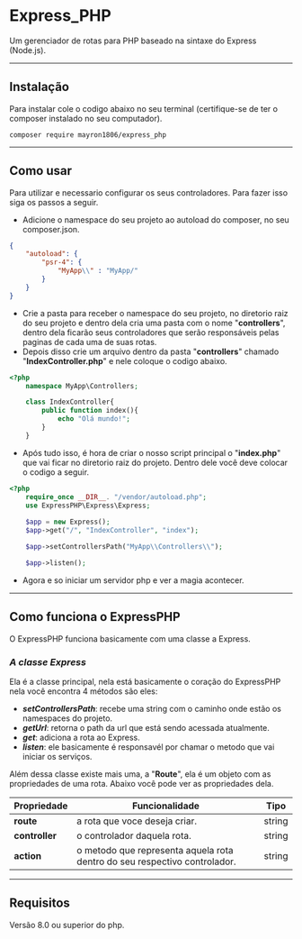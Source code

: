 # **Express_PHP**
Um gerenciador de rotas para PHP baseado na sintaxe do Express (Node.js).

---

## Instalação
Para instalar cole o codigo abaixo no seu terminal (certifique-se de ter o composer instalado no seu computador).

```
composer require mayron1806/express_php
```

---

## Como usar

Para utilizar e necessario configurar os seus controladores. Para fazer isso siga os passos a seguir.
* Adicione o namespace do seu projeto ao autoload do composer, no seu composer.json.

```json
{
    "autoload": {
        "psr-4": {
            "MyApp\\" : "MyApp/"
        }
    }
}

```

* Crie a pasta para receber o namespace do seu projeto, no diretorio raiz do seu projeto e dentro dela cria uma pasta com o nome "**controllers**", dentro dela ficarão seus controladores que serão responsáveis pelas paginas de cada uma de suas rotas.
* Depois disso crie um arquivo dentro da pasta "**controllers**" chamado "**IndexController.php**" e nele coloque o codigo abaixo.

```php
<?php
    namespace MyApp\Controllers;

    class IndexController{
        public function index(){
            echo "Olá mundo!";
        }
    }
```

* Após tudo isso, é hora de criar o nosso script principal o "**index.php**" que vai ficar no diretorio raiz do projeto. Dentro dele você deve colocar o codigo a seguir.

```php
<?php
    require_once __DIR__. "/vendor/autoload.php";
    use ExpressPHP\Express\Express;
    
    $app = new Express();
    $app->get("/", "IndexController", "index");

    $app->setControllersPath("MyApp\\Controllers\\");

    $app->listen();
```
* Agora e so iniciar um servidor php e ver a magia acontecer.

---
## Como funciona o ExpressPHP
O ExpressPHP funciona basicamente com uma classe a Express.

 ### ***A classe Express*** 
Ela é a classe principal, nela está basicamente o coração do ExpressPHP nela você encontra 4 métodos são eles:
* ***setControllersPath***: recebe uma string com o caminho onde estão os namespaces do projeto.
* ***getUrl***: retorna o path da url que está sendo acessada atualmente.
* ***get***: adiciona a rota ao Express.
* ***listen***: ele basicamente é responsavél por chamar o metodo que vai iniciar os serviços.

Além dessa classe existe mais uma, a "**Route**", ela é um objeto com as propriedades de uma rota. Abaixo você pode ver as propriedades dela.

| Propriedade | Funcionalidade | Tipo |
|---|---|---|
| **route** | a rota que voce deseja criar. | string |
| **controller** | o controlador daquela rota. | string |
| **action** | o metodo que representa aquela rota dentro do seu respectivo controlador. | string |

---

## Requisitos
Versão 8.0 ou superior do php.
